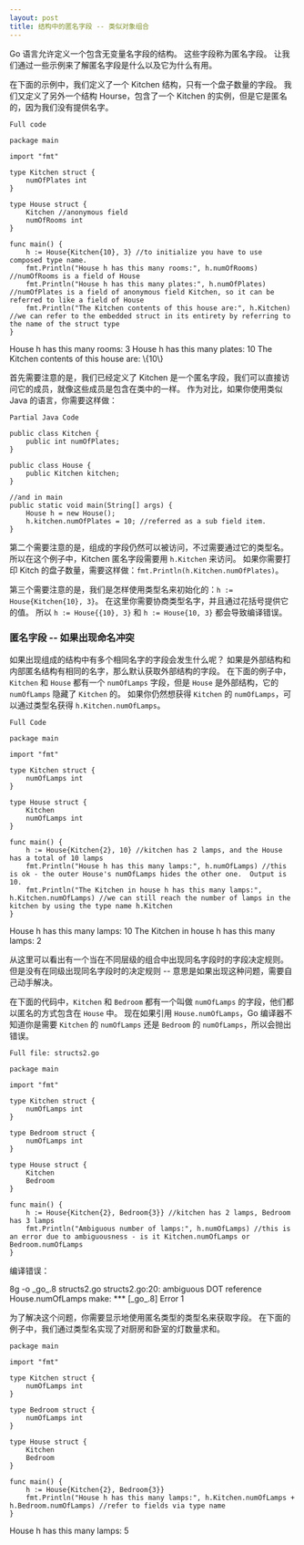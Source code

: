 ```yaml
---
layout: post
title: 结构中的匿名字段 -- 类似对象组合
---
```


Go 语言允许定义一个包含无变量名字段的结构。
这些字段称为匿名字段。
让我们通过一些示例来了解匿名字段是什么以及它为什么有用。

在下面的示例中，我们定义了一个 Kitchen 结构，只有一个盘子数量的字段。
我们又定义了另外一个结构 Hourse，包含了一个 Kitchen 的实例，但是它是匿名的，因为我们没有提供名字。

`Full code`

    package main

    import "fmt"

    type Kitchen struct {
        numOfPlates int
    }

    type House struct {
        Kitchen //anonymous field
        numOfRooms int
    }

    func main() {
        h := House{Kitchen{10}, 3} //to initialize you have to use composed type name.
        fmt.Println("House h has this many rooms:", h.numOfRooms) //numOfRooms is a field of House
        fmt.Println("House h has this many plates:", h.numOfPlates) //numOfPlates is a field of anonymous field Kitchen, so it can be referred to like a field of House
        fmt.Println("The Kitchen contents of this house are:", h.Kitchen) //we can refer to the embedded struct in its entirety by referring to the name of the struct type
    }

<p class="corrent">
House h has this many rooms: 3
House h has this many plates: 10
The Kitchen contents of this house are: \{10\}
</p>

首先需要注意的是，我们已经定义了 Kitchen 是一个匿名字段，我们可以直接访问它的成员，就像这些成员是包含在类中的一样。
作为对比，如果你使用类似 Java 的语言，你需要这样做：

`Partial Java Code`

    public class Kitchen {
        public int numOfPlates;
    }

    public class House {
        public Kitchen kitchen;
    }

    //and in main
    public static void main(String[] args) {
        House h = new House();
        h.kitchen.numOfPlates = 10; //referred as a sub field item.
    }

第二个需要注意的是，组成的字段仍然可以被访问，不过需要通过它的类型名。
所以在这个例子中，Kitchen 匿名字段需要用 `h.Kitchen` 来访问。
如果你需要打印 Kitch 的盘子数量，需要这样做：`fmt.Println(h.Kitchen.numOfPlates)`。

第三个需要注意的是，我们是怎样使用类型名来初始化的：`h := House{Kitchen{10}, 3}`。
在这里你需要协商类型名字，并且通过花括号提供它的值。
所以 `h := House{{10}, 3}` 和 `h := House{10, 3}` 都会导致编译错误。

### 匿名字段 -- 如果出现命名冲突

如果出现组成的结构中有多个相同名字的字段会发生什么呢？
如果是外部结构和内部匿名结构有相同的名字，那么默认获取外部结构的字段。
在下面的例子中，`Kitchen` 和 `House` 都有一个 `numOfLamps` 字段，但是 `House` 是外部结构，它的 `numOfLamps` 隐藏了 `Kitchen` 的。
如果你仍然想获得 `Kitchen` 的 `numOfLamps`，可以通过类型名获得 `h.Kitchen.numOfLamps`。

`Full Code`

    package main

    import "fmt"

    type Kitchen struct {
        numOfLamps int
    }

    type House struct {
        Kitchen
        numOfLamps int
    }

    func main() {
        h := House{Kitchen{2}, 10} //kitchen has 2 lamps, and the House has a total of 10 lamps
        fmt.Println("House h has this many lamps:", h.numOfLamps) //this is ok - the outer House's numOfLamps hides the other one.  Output is 10.
        fmt.Println("The Kitchen in house h has this many lamps:", h.Kitchen.numOfLamps) //we can still reach the number of lamps in the kitchen by using the type name h.Kitchen
    }

<p class="correct">
House h has this many lamps: 10
The Kitchen in house h has this many lamps: 2
</p>

从这里可以看出有一个当在不同层级的组合中出现同名字段时的字段决定规则。
但是没有在同级出现同名字段时的决定规则 -- 意思是如果出现这种问题，需要自己动手解决。

在下面的代码中，`Kitchen` 和 `Bedroom` 都有一个叫做 `numOfLamps` 的字段，他们都以匿名的方式包含在 `House` 中。
现在如果引用 `House.numOfLamps`，Go 编译器不知道你是需要 `Kitchen` 的 `numOfLamps` 还是 `Bedroom` 的 `numOfLamps`，所以会抛出错误。

`Full file: structs2.go`

    package main

    import "fmt"

    type Kitchen struct {
        numOfLamps int
    }

    type Bedroom struct {
        numOfLamps int
    }

    type House struct {
        Kitchen
        Bedroom
    }

    func main() {
        h := House{Kitchen{2}, Bedroom{3}} //kitchen has 2 lamps, Bedroom has 3 lamps
        fmt.Println("Ambiguous number of lamps:", h.numOfLamps) //this is an error due to ambiguousness - is it Kitchen.numOfLamps or Bedroom.numOfLamps
    }

编译错误：

<p class="error">
8g -o _go_.8 structs2.go
structs2.go:20: ambiguous DOT reference House.numOfLamps
make: *** [_go_.8] Error 1
</p>

为了解决这个问题，你需要显示地使用匿名类型的类型名来获取字段。
在下面的例子中，我们通过类型名实现了对厨房和卧室的灯数量求和。

    package main

    import "fmt"

    type Kitchen struct {
        numOfLamps int
    }

    type Bedroom struct {
        numOfLamps int
    }

    type House struct {
        Kitchen
        Bedroom
    }

    func main() {
        h := House{Kitchen{2}, Bedroom{3}}
        fmt.Println("House h has this many lamps:", h.Kitchen.numOfLamps + h.Bedroom.numOfLamps) //refer to fields via type name
    }

<p class="correct">
House h has this many lamps: 5
</p>
